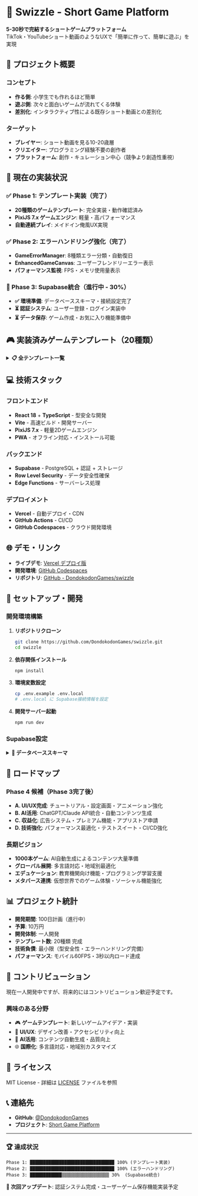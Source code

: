 # 🌟 Swizzle - Short Game Platform

**5-30秒で完結するショートゲームプラットフォーム**  
TikTok・YouTubeショート動画のようなUXで「簡単に作って、簡単に遊ぶ」を実現

## 🎯 プロジェクト概要

### コンセプト
- **作る側**: 小学生でも作れるほど簡単
- **遊ぶ側**: 次々と面白いゲームが流れてくる体験  
- **差別化**: インタラクティブ性による既存ショート動画との差別化

### ターゲット
- **プレイヤー**: ショート動画を見る10-20歳層
- **クリエイター**: プログラミング経験不要の創作者
- **プラットフォーム**: 創作・キュレーション中心（競争より創造性重視）

## 🚀 現在の実装状況

### ✅ Phase 1: テンプレート実装（完了）
- **20種類のゲームテンプレート**: 完全実装・動作確認済み
- **PixiJS 7.x ゲームエンジン**: 軽量・高パフォーマンス
- **自動連続プレイ**: メイドイン俺風UX実現

### ✅ Phase 2: エラーハンドリング強化（完了）
- **GameErrorManager**: 8種類エラー分類・自動復旧
- **EnhancedGameCanvas**: ユーザーフレンドリーエラー表示
- **パフォーマンス監視**: FPS・メモリ使用量表示

### 🚧 Phase 3: Supabase統合（進行中 - 30%）
- **✅ 環境準備**: データベーススキーマ・接続設定完了
- **⏳ 認証システム**: ユーザー登録・ログイン実装中
- **⏳ データ保存**: ゲーム作成・お気に入り機能準備中

## 🎮 実装済みゲームテンプレート（20種類）

<details>
<summary><strong>📋 全テンプレート一覧</strong></summary>

### Action系（8種類）
1. **CuteTapGame** - キュートタップゲーム
2. **QuickDodgeGame** - 障害物回避ゲーム
3. **CollectItemsGame** - アイテム収集ゲーム
4. **JumpAdventureGame** - ジャンプアクションゲーム
5. **FriendlyShootGame** - 非暴力シューティング
6. **AnimalChaseGame** - 動物追跡ゲーム
7. **DreamyJumpGame** - 夢世界ジャンプゲーム
8. **MagicalCollectGame** - 魔法収集ゲーム

### Puzzle系（6種類）
9. **MemoryMatchGame** - 記憶マッチングゲーム
10. **PuzzlePrincessGame** - お姫様パズルゲーム
11. **SpotDifferenceGame** - 間違い探しゲーム
12. **CountStarGame** - 星数えゲーム
13. **NumberHuntGame** - 数字探しゲーム
14. **OrderMasterGame** - 順序整理ゲーム

### Reaction系（4種類）
15. **RainbowMatchGame** - 虹色マッチングゲーム
16. **SpeedFriendGame** - 早押し友達ゲーム
17. **OppositeActionGame** - 反対行動ゲーム
18. **ReactionSpeedGame** - 反応速度ゲーム

### Timing系（2種類）
19. **TimingPerfectGame** - 完璧タイミングゲーム
20. **BalanceGame** - バランス調整ゲーム

</details>

## 💻 技術スタック

### フロントエンド
- **React 18** + **TypeScript** - 型安全な開発
- **Vite** - 高速ビルド・開発サーバー
- **PixiJS 7.x** - 軽量2Dゲームエンジン
- **PWA** - オフライン対応・インストール可能

### バックエンド
- **Supabase** - PostgreSQL + 認証 + ストレージ
- **Row Level Security** - データ安全性確保
- **Edge Functions** - サーバーレス処理

### デプロイメント
- **Vercel** - 自動デプロイ・CDN
- **GitHub Actions** - CI/CD
- **GitHub Codespaces** - クラウド開発環境

## 🌐 デモ・リンク

- **ライブデモ**: [Vercel デプロイ版](https://vercel-deployed-url.vercel.app/)
- **開発環境**: [GitHub Codespaces](https://zany-yodel-g46jwq7v9g952995g-3000.app.github.dev/)
- **リポジトリ**: [GitHub - DondokodonGames/swizzle](https://github.com/DondokodonGames/swizzle)

## 🚀 セットアップ・開発

### 開発環境構築

1. **リポジトリクローン**
   ```bash
   git clone https://github.com/DondokodonGames/swizzle.git
   cd swizzle
   ```

2. **依存関係インストール**
   ```bash
   npm install
   ```

3. **環境変数設定**
   ```bash
   cp .env.example .env.local
   # .env.local に Supabase接続情報を設定
   ```

4. **開発サーバー起動**
   ```bash
   npm run dev
   ```

### Supabase設定

<details>
<summary><strong>📝 データベーススキーマ</strong></summary>

```sql
-- ユーザープロフィール拡張
CREATE TABLE profiles (
  id UUID REFERENCES auth.users ON DELETE CASCADE PRIMARY KEY,
  username VARCHAR(50) UNIQUE,
  display_name VARCHAR(100),
  avatar_url TEXT,
  age INTEGER,
  created_at TIMESTAMP WITH TIME ZONE DEFAULT NOW()
);

-- ユーザー作成ゲーム
CREATE TABLE user_games (
  id UUID DEFAULT gen_random_uuid() PRIMARY KEY,
  creator_id UUID REFERENCES profiles(id) ON DELETE CASCADE NOT NULL,
  title VARCHAR(200) NOT NULL,
  template_id VARCHAR(50) NOT NULL,
  game_data JSONB NOT NULL,
  is_published BOOLEAN DEFAULT false,
  created_at TIMESTAMP WITH TIME ZONE DEFAULT NOW()
);

-- お気に入り機能
CREATE TABLE game_favorites (
  user_id UUID REFERENCES profiles(id) ON DELETE CASCADE,
  game_id UUID REFERENCES user_games(id) ON DELETE CASCADE,
  created_at TIMESTAMP WITH TIME ZONE DEFAULT NOW(),
  PRIMARY KEY (user_id, game_id)
);

-- プレイリスト機能
CREATE TABLE playlists (
  id UUID DEFAULT gen_random_uuid() PRIMARY KEY,
  creator_id UUID REFERENCES profiles(id) ON DELETE CASCADE NOT NULL,
  title VARCHAR(200) NOT NULL,
  is_public BOOLEAN DEFAULT true,
  created_at TIMESTAMP WITH TIME ZONE DEFAULT NOW()
);
```

</details>

## 🎯 ロードマップ

### Phase 4 候補（Phase 3完了後）
- **A. UI/UX完成**: チュートリアル・設定画面・アニメーション強化
- **B. AI活用**: ChatGPT/Claude API統合・自動コンテンツ生成
- **C. 収益化**: 広告システム・プレミアム機能・アプリストア申請
- **D. 技術強化**: パフォーマンス最適化・テストスイート・CI/CD強化

### 長期ビジョン
- **1000本ゲーム**: AI自動生成によるコンテンツ大量準備
- **グローバル展開**: 多言語対応・地域別最適化
- **エデュケーション**: 教育機関向け機能・プログラミング学習支援
- **メタバース連携**: 仮想世界でのゲーム体験・ソーシャル機能強化

## 📊 プロジェクト統計

- **開発期間**: 100日計画（進行中）
- **予算**: 10万円
- **開発体制**: 一人開発
- **テンプレート数**: 20種類 完成
- **技術負債**: 最小限（型安全性・エラーハンドリング完備）
- **パフォーマンス**: モバイル60FPS・3秒以内ロード達成

## 🤝 コントリビューション

現在一人開発中ですが、将来的にはコントリビューション歓迎予定です。

### 興味のある分野
- 🎮 **ゲームテンプレート**: 新しいゲームアイデア・実装
- 🎨 **UI/UX**: デザイン改善・アクセシビリティ向上  
- 🤖 **AI活用**: コンテンツ自動生成・品質向上
- 🌐 **国際化**: 多言語対応・地域別カスタマイズ

## 📄 ライセンス

MIT License - 詳細は [LICENSE](LICENSE) ファイルを参照

## 📞 連絡先

- **GitHub**: [@DondokodonGames](https://github.com/DondokodonGames)
- **プロジェクト**: [Short Game Platform](https://github.com/DondokodonGames/swizzle)

---

### 🏆 達成状況
```
Phase 1: ████████████████████████████████ 100% (テンプレート実装)
Phase 2: ████████████████████████████████ 100% (エラーハンドリング)  
Phase 3: ████████████▒▒▒▒▒▒▒▒▒▒▒▒▒▒▒▒▒▒ 30%  (Supabase統合)
```

**🚀 次回アップデート**: 認証システム完成・ユーザーゲーム保存機能実装予定